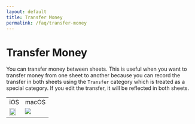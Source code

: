 ```yaml
---
layout: default
title: Transfer Money
permalink: /faq/transfer-money
---
```


# Transfer Money

You can transfer money between sheets. This is useful when you want to transfer money from one sheet to another because you can record the transfer in both sheets using the `Transfer` category which is treated as a special category. If you edit the transfer, it will be reflected in both sheets.

<table>
    <tr>
        <td>iOS</td>
        <td>macOS</td>
    </tr>
    <tr>
        <td style="vertical-align:top"><img src="../../assets/faq/transfer-money/transfer-money-ios.jpg" width="80%"></td>
        <td style="vertical-align:top"><img src="../../assets/faq/transfer-money/transfer-money-mac.jpg"></td>
    </tr>
</table>
